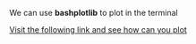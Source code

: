 We can use **bashplotlib** to plot in the terminal

[Visit the following link and see how can you plot](https://github.com/glamp/bashplotlib)
